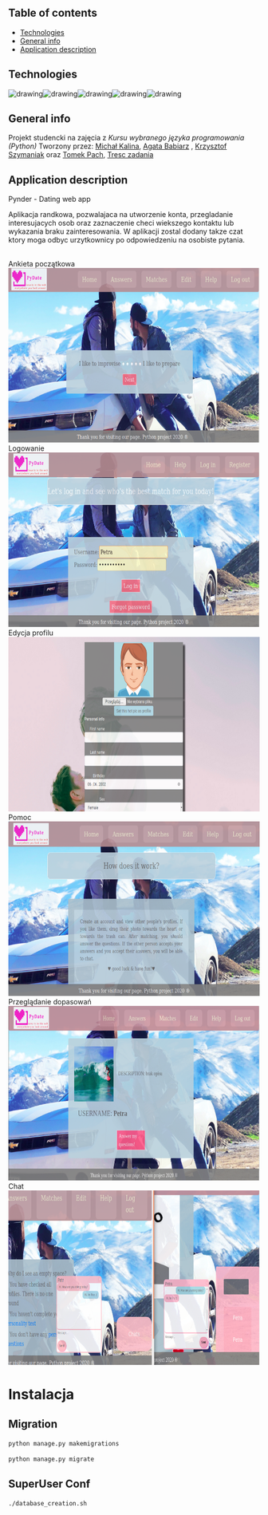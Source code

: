 ## Table of contents
* [Technologies](#technologies)
* [General info](#general-info)
* [Application description](#Application-description)

## Technologies
<img src="https://upload.wikimedia.org/wikipedia/commons/thumb/a/a1/PyCharm_Logo.svg/1200px-PyCharm_Logo.svg.png" alt="drawing" height=50px/><img src="https://static.djangoproject.com/img/logos/django-logo-negative.png" alt="drawing" height=50px/><img src="https://www.python.org/static/community_logos/python-logo-master-v3-TM.png" alt="drawing" height=50px/><img src="https://upload.wikimedia.org/wikipedia/commons/thumb/3/38/SQLite370.svg/1200px-SQLite370.svg.png" alt="drawing" height=50px/><img src="https://fiverr-res.cloudinary.com/images/q_auto,f_auto/gigs/102951300/original/23504b3df7d16abe6a6d39cac93c3ad3a4ee20af/set-up-your-jira-confluence-and-service-desk.png" alt="drawing" height=50px/>


## General info
Projekt studencki na zajęcia z *Kursu wybranego języka programowania (Python)*
Tworzony przez:
[Michał Kalina](https://github.com/KalinaMichal),
[Agata Babiarz](https://github.com/ababiarz) , 
[Krzysztof Szymaniak](https://github.com/krzysztof-szymaniak) oraz
[Tomek Pach](https://github.com/Masioki),
[Tresc zadania](https://cs.pwr.edu.pl/zawada/kwjp/)

## Application description
Pynder - Dating web app

Aplikacja randkowa, pozwalajaca na utworzenie konta, przegladanie interesujacych osob oraz zaznaczenie checi wiekszego kontaktu lub wykazania braku zainteresowania. W aplikacji zostal dodany takze czat ktory moga odbyc urzytkownicy po odpowiedzeniu na osobiste pytania.

<br />Ankieta początkowa<br />
<img src="https://raw.githubusercontent.com/Masioki/Pydate/master/readme_files/ankieta.png" height=350px/> 
<br />Logowanie<br />
<img src="https://raw.githubusercontent.com/Masioki/Pydate/master/readme_files/logowanie.png" height=350px/> 
<br />Edycja profilu<br />
<img src="https://raw.githubusercontent.com/Masioki/Pydate/master/readme_files/edycja.png" height=350px/> 
<br />Pomoc<br />
<img src="https://raw.githubusercontent.com/Masioki/Pydate/master/readme_files/pomoc.png" height=350px/> 
<br />Przeglądanie dopasowań<br />
<img src="https://raw.githubusercontent.com/Masioki/Pydate/master/readme_files/matches.png" height=350px/> 
<br />Chat<br />
<img src="https://raw.githubusercontent.com/Masioki/Pydate/master/readme_files/czat.png" height=350px/> 




# Instalacja

## Migration

``python manage.py makemigrations``

``python manage.py migrate``

## SuperUser Conf

``./database_creation.sh``

